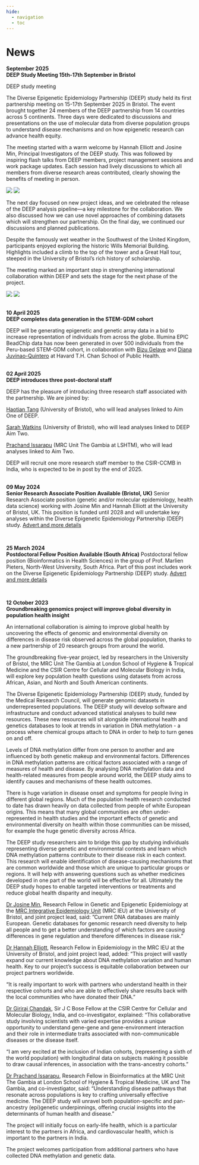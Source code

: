 ```yaml
---
hide:
  - navigation
  - toc
---
```


# News

**September 2025**<br>
**DEEP Study Meeting 15th-17th September in Bristol**

DEEP study meeting  

The Diverse Epigenetic Epidemiology Partnership (DEEP) study held its first partnership meeting on 15-17th September 2025 in Bristol. The event brought together 24 members of the DEEP partnership from 14 countries across 5 continents. Three days were dedicated to discussions and presentations on the use of molecular data from diverse population groups to understand disease mechanisms and on how epigenetic research can advance health equity. 

The meeting started with a warm welcome by Hannah Elliott and Josine Min, Principal Investigators of the DEEP study. This was followed by inspiring flash talks from DEEP members, project management sessions and work package updates. Each session had lively discussions to which all members from diverse research areas contributed, clearly showing the benefits of meeting in person.  

<img src="https://github.com/hannah-e/DEEP_site/blob/gh-pages/assets/DEEP_meeting_group.png?raw=true">
<img src="https://github.com/hannah-e/DEEP_site/blob/gh-pages/assets/DEEP_meeting.jpeg?raw=true">

The next day focused on new project ideas, and we celebrated the release of the DEEP analysis pipeline—a key milestone for the collaboration. We also discussed how we can use novel approaches of combining datasets which will strengthen our partnership. On the final day, we continued our discussions and planned publications.  

Despite the famously wet weather in the Southwest of the United Kingdom, participants enjoyed exploring the historic Wills Memorial Building. Highlights included a climb to the top of the tower and a Great Hall tour, steeped in the University of Bristol’s rich history of scholarship. 

The meeting marked an important step in strengthening international collaboration within DEEP and sets the stage for the next phase of the project. 

<img src="https://github.com/hannah-e/DEEP_site/blob/gh-pages/assets/DEEP_meeting_meal.jpg?raw=true">
<img src="https://github.com/hannah-e/DEEP_site/blob/gh-pages/assets/DEEP_meeting_great_hall.jpg?raw=true">
 
<br>
<br>

**10 April 2025**<br>
**DEEP completes data generation in the STEM-GDM cohort**

DEEP will be generating epigenetic and genetic array data in a bid to increase representation of individuals from across the globe. Illumina EPIC BeadChip data has now been generated in over 500 individuals from the Peru-based STEM-GDM cohort, in collaboration with <a href="https://hsph.harvard.edu/research/training-noncommunicable-disease/" target="_blank">Bizu Gelaye</a> and <a href="https://hsph.harvard.edu/profile/diana-juvinao-quintero/" target="_blank">Diana Juvinao-Quintero</a> at Havard T.H. Chan School of Public Health.
<br>
<br>


**02 April 2025**<br>
**DEEP introduces three post-doctoral staff**

DEEP has the pleasure of introducing three research staff associated with the partnership. We are joined by: 

<a href="https://research-information.bris.ac.uk/en/persons/haotian-tang-2" target="_blank">Haotian Tang</a> (University of Bristol), who will lead analyses linked to Aim One of DEEP. 

<a href="https://research-information.bris.ac.uk/en/persons/sarah-h-watkins" target="_blank">Sarah Watkins</a> (University of Bristol), who will lead analyses linked to DEEP Aim Two. 

<a href="https://www.lshtm.ac.uk/aboutus/people/issarapu.prachand" target="_blank">Prachand Issarapu</a> (MRC Unit The Gambia at LSHTM), who will lead analyses linked to Aim Two.

DEEP will recruit one more research staff member to the CSIR-CCMB in India, who is expected to be in post by the end of 2025.
<br>
<br>

**09 May 2024**<br>
**Senior Research Associate Position Available (Bristol, UK)**
Senior Research Associate position (genetic and/or molecular epidemiology, health data science) working with Josine Min and Hannah Elliott at the University of Bristol, UK. This position is funded until 2028 and will undertake key analyses within the Diverse Epigenetic Epidemiology Partnership (DEEP) study. <a href="https://www.bristol.ac.uk/jobs/find/details/?jobId=346107&jobTitle=SENIOR%20RESEARCH%20ASSOCIATE%20%20IN%20GENETIC%20AND%2FOR%20MOLECULAR%20EPIDEMIOLOGY%2F%20POPULATION%20HEALTH%20DATA%20SCIENCE%20" target="_blank">Advert and more details</a>

<br>

**25 March 2024**<br>
**Postdoctoral Fellow Position Available (South Africa)**
Postdoctoral fellow position (Bioinformatics in Health Sciences) in the group of Prof. Marlien Pieters, North-West University, South Africa. Part of this post includes work on the Diverse Epigenetic Epidemiology Partnership (DEEP) study. <a href="https://health-sciences.nwu.ac.za/cen" target="_blank">Advert and more details</a>

<br>

**12 October 2023**<br>
**Groundbreaking genomics project will improve global diversity in population health insight**

An international collaboration is aiming to improve global health by uncovering the effects of genomic and environmental diversity on differences in disease risk observed across the global population, thanks to a new partnership of 20 research groups from around the world. 

The groundbreaking five-year project, led by researchers in the University of Bristol, the MRC Unit The Gambia at London School of Hygiene & Tropical Medicine and the CSIR Centre for Cellular and Molecular Biology in India, will explore key population health questions using datasets from across African, Asian, and North and South American continents.

The Diverse Epigenetic Epidemiology Partnership (DEEP) study, funded by the Medical Research Council, will generate genomic datasets in underrepresented populations.  The DEEP study will develop software and infrastructure and conduct advanced statistical analyses to build new resources. These new resources will sit alongside international health and genetics databases to look at trends in variation in DNA methylation - a process where chemical groups attach to DNA in order to help to turn genes on and off. 

Levels of DNA methylation differ from one person to another and are influenced by both genetic makeup and environmental factors. Differences in DNA methylation patterns are critical factors associated with a range of measures of health and disease. By analysing DNA methylation data and health-related measures from people around world, the DEEP study aims to identify causes and mechanisms of these health outcomes.

There is huge variation in disease onset and symptoms for people living in different global regions. Much of the population health research conducted to date has drawn heavily on data collected from people of white European origins. This means that many global communities are often under-represented in health studies and the important effects of genetic and environmental diversity on health within those communities can be missed, for example the huge genetic diversity across Africa. 

The DEEP study researchers aim to bridge this gap by studying individuals representing diverse genetic and environmental contexts and learn which DNA methylation patterns contribute to their disease risk in each context. This research will enable identification of disease-causing mechanisms that are common worldwide and those which are unique to particular groups or regions. It will help with answering questions such as whether medicines developed in one part of the world will be effective for all. Ultimately the DEEP study hopes to enable targeted interventions or treatments and reduce global health disparity and inequity.

[Dr Josine Min](https://research-information.bris.ac.uk/en/persons/josine-l-min), Research Fellow in Genetic and Epigenetic Epidemiology at the [MRC Integrative Epidemiology Unit](http://www.bristol.ac.uk/integrative-epidemiology/) (MRC IEU) at the University of Bristol, and joint project lead, said: ”Current DNA databases are mainly European. Genetic databases for genomic research need diversity to help all people and to get a better understanding of which factors are causing differences in gene regulation and therefore differences in disease risk.”

[Dr Hannah Elliott](https://research-information.bris.ac.uk/en/persons/hannah-r-elliott), Research Fellow in Epidemiology in the MRC IEU at the University of Bristol, and joint project lead, added: “This project will vastly expand our current knowledge about DNA methylation variation and human health. Key to our project’s success is equitable collaboration between our project partners worldwide. 

“It is really important to work with partners who understand health in their respective cohorts and who are able to effectively share results back with the local communities who have donated their DNA.”

[Dr Giriraj Chandak](https://www.ccmb.res.in/People/Research-Group/G-R-Chandak), Sir J C Bose Fellow at the CSIR Centre for Cellular and Molecular Biology, India, and co-investigator, explained: “This collaborative study involving scientists with varied expertise provides a unique opportunity to understand gene-gene and gene-environment interaction and their role in intermediate traits associated with non-communicable diseases or the disease itself. 

“I am very excited at the inclusion of Indian cohorts, (representing a sixth of the world population) with longitudinal data on subjects making it possible to draw causal inferences, in association with the trans-ancestry cohorts.”

[Dr Prachand Issarapu](https://www.lshtm.ac.uk/aboutus/people/issarapu.prachand), Research Fellow in Bioinformatics at the MRC Unit The Gambia at London School of Hygiene & Tropical Medicine, UK and The Gambia, and co-investigator, said: “Understanding disease pathways that resonate across populations is key to crafting universally effective medicine. The DEEP study will unravel both population-specific and pan-ancestry (epi)genetic underpinnings, offering crucial insights into the determinants of human health and disease.”

The project will initially focus on early-life health, which is a particular interest to the partners in Africa, and cardiovascular health, which is important to the partners in India. 

The project welcomes participation from additional partners who have collected DNA methylation and genetic data.

